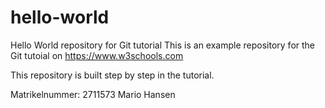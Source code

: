 # hello-world
Hello World repository for Git tutorial
This is an example repository for the Git tutoial on https://www.w3schools.com

This repository is built step by step in the tutorial.

Matrikelnummer: 2711573
Mario Hansen
